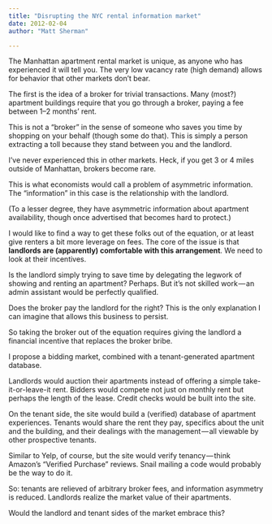 ```yaml
---
title: "Disrupting the NYC rental information market"
date: 2012-02-04
author: "Matt Sherman"

---
```


The Manhattan apartment rental market is unique, as anyone who has experienced it will tell you. The very low vacancy rate (high demand) allows for behavior that other markets don’t bear.

The first is the idea of a broker for trivial transactions. Many (most?) apartment buildings require that you go through a broker, paying a fee between 1–2 months’ rent.

This is not a “broker” in the sense of someone who saves you time by shopping on your behalf (though some do that). This is simply a person extracting a toll because they stand between you and the landlord.

I’ve never experienced this in other markets. Heck, if you get 3 or 4 miles outside of Manhattan, brokers become rare.

This is what economists would call a problem of asymmetric information. The “information” in this case is the relationship with the landlord.

(To a lesser degree, they have asymmetric information about apartment availability, though once advertised that becomes hard to protect.)

I would like to find a way to get these folks out of the equation, or at least give renters a bit more leverage on fees. The core of the issue is that **landlords are (apparently) comfortable with this arrangement**. We need to look at their incentives.

Is the landlord simply trying to save time by delegating the legwork of showing and renting an apartment? Perhaps. But it’s not skilled work — an admin assistant would be perfectly qualified.

Does the broker pay the landlord for the right? This is the only explanation I can imagine that allows this business to persist.

So taking the broker out of the equation requires giving the landlord a financial incentive that replaces the broker bribe.

I propose a bidding market, combined with a tenant-generated apartment database.

Landlords would auction their apartments instead of offering a simple take-it-or-leave-it rent. Bidders would compete not just on monthly rent but perhaps the length of the lease. Credit checks would be built into the site.

On the tenant side, the site would build a (verified) database of apartment experiences. Tenants would share the rent they pay, specifics about the unit and the building, and their dealings with the management — all viewable by other prospective tenants.

Similar to Yelp, of course, but the site would verify tenancy — think Amazon’s “Verified Purchase” reviews. Snail mailing a code would probably be the way to do it.

So: tenants are relieved of arbitrary broker fees, and information asymmetry is reduced. Landlords realize the market value of their apartments.

Would the landlord and tenant sides of the market embrace this?
